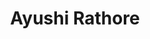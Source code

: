 ---
layout: page
title: Ayushi Rathore
description: Summer 2019 - Fall 2019, RIT
img: assets/img/members/ayushi.jpg
importance: 9
category: Master Students Alumni
---